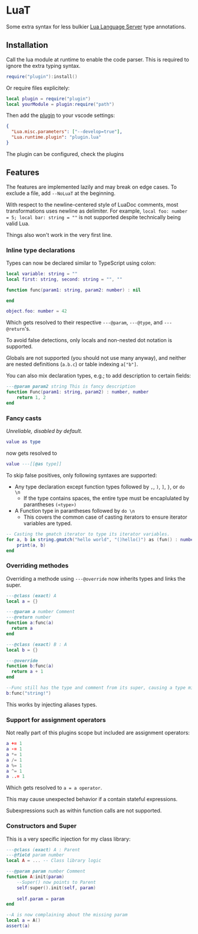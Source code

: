 # LuaT

Some extra syntax for less bulkier
[Lua Language Server](https://github.com/LuaLS/lua-language-server) type
annotations.

## Installation

Call the lua module at runtime to enable the code parser. This is required to
ignore the extra typing syntax.

```lua
require("plugin"):install()
```

Or require files explicitely:

```lua
local plugin = require("plugin")
local yourModule = plugin:require("path")
```

Then add the [plugin](https://luals.github.io/wiki/plugins/) to your vscode
settings:

```json
{
  "Lua.misc.parameters": ["--develop=true"],
  "Lua.runtime.plugin": "plugin.lua"
}
```

The plugin can be configured, check the plugins

## Features

The features are implemented lazily and may break on edge cases. To exclude a
file, add `--NoLuaT` at the beginning.

With respect to the newline-centered style of LuaDoc comments, most
transformations uses newline as delimiter. For example,
`local foo: number = 5; local bar: string = ""` is not supported despite
technically being valid Lua.

Things also won't work in the very first line.

### Inline type declarations

Types can now be declared similar to TypeScript using colon:

```lua
local variable: string = ""
local first: string, second: string = "", ""

function func(param1: string, param2: number) : nil

end

object.foo: number = 42
```

Which gets resolved to their respective `---@param`, `---@type`, and
`---@return`'s.

To avoid false detections, only locals and non-nested dot notation is supported.

Globals are not supported (you should not use many anyway), and neither are
nested definitions (`a.b.c`) or table indexing `a["b"]`.

You can also mix declaration types, e.g.; to add description to certain fields:

```lua
---@param param2 string This is fancy description
function Func(param1: string, param2) : number, number
    return 1, 2
end
```

### Fancy casts

_Unreliable, disabled by default._

```lua
value as type
```

now gets resolved to

```lua
value ---[[@as type]]
```

To skip false positives, only following syntaxes are supported:

- Any type declaration except function types followed by `,`, `)`, `]`, `}`, or
  `do \n`
  - If the type contains spaces, the entire type must be encaplulated by
    parantheses `(<type>)`
- A Function type in parantheses followed by `do \n`
  - This covers the common case of casting iterators to ensure iterator
    variables are typed.

```lua
-- Casting the gmatch iterator to type its iterator variables.
for a, b in string.gmatch("hello world", "()hello()") as (fun() : number, number) do
    print(a, b)
end
```

### Overriding methodes

Overriding a methode using `---@override` now inherits types and links the
super.

```lua
---@class (exact) A
local a = {}

---@param a number Comment
---@return number
function a:func(a)
  return a
end

---@class (exact) B : A
local b = {}

---@override
function b:func(a)
  return a + 1
end

--Func still has the type and comment from its super, causing a type mismatch here
b:func("string!")
```

This works by injecting aliases types.

### Support for assignment operators

Not really part of this plugins scope but included are assignment operators:

```lua
a += 1
a -= 1
a *= 1
a /= 1
a %= 1
a ^= 1
a ..= 1
```

Which gets resolved to `a = a operator`.

This may cause unexpected behavior if a contain stateful expressions.

Subexpressions such as within function calls are not supported.

### Constructors and Super

This is a very specific injection for my class library:

```lua
---@class (exact) A : Parent
---@field param number
local A = ... -- Class library logic

---@param param number Comment
function A:init(param)
    --Super() now points to Parent
    self:super().init(self, param)
    
    self.param = param
end

--A is now complaining about the missing param
local a = A()
assert(a)
```
